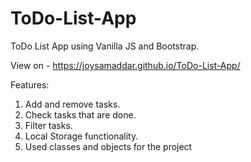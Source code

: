 # ToDo-List-App
ToDo List App using Vanilla JS and Bootstrap.

View on - https://joysamaddar.github.io/ToDo-List-App/

Features:
1. Add and remove tasks.
2. Check tasks that are done.
3. Filter tasks.
4. Local Storage functionality.
5. Used classes and objects for the project

